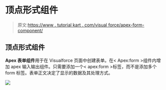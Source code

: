 # 顶点形式组件

> 原文:[https://www . tutorial kart . com/visual force/apex-form-component/](https://www.tutorialkart.com/visualforce/apex-form-component/)

## 顶点形式组件

**Apex 表单组件**用于在 Visualforce 页面中创建表单。在< Apex:form >组件内增加 apex 输入输出组件。只需要添加一个< apex:form >标签，而不是添加多个 form 标签。表单正文决定了显示的数据及其处理方式。

[![](../Images/925da31b32d6bc3827932f6c8afb11bb.png)](https://www.tutorialkart.com/)